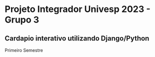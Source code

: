 # Projeto Integrador Univesp 2023 - Grupo 3

## Cardapio interativo utilizando Django/Python

Primeiro Semestre